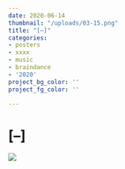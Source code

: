 ```yaml
---
date: 2020-06-14
thumbnail: "/uploads/03-15.png"
title: "[–]"
categories:
- posters
- xxxx
- music
- braindance
- '2020'
project_bg_color: ''
project_fg_color: ''

---
```


# \[–\]

![](/uploads/02-15.png)